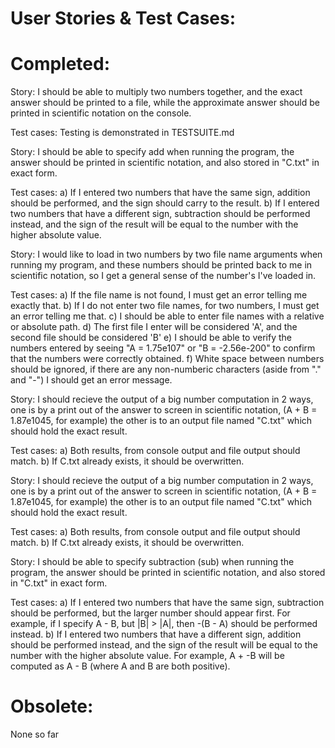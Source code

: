 # User Stories & Test Cases:


# Completed:
Story:
I should be able to multiply two numbers together, and the exact answer should be printed to a file, while the approximate
answer should be printed in scientific notation on the console.

Test cases:
Testing is demonstrated in TESTSUITE.md




Story:
I should be able to specify add when running the program, the answer should be printed in scientific notation, and also stored in "C.txt" in exact form.

Test cases:
a) If I entered two numbers that have the same sign, addition should be performed, 
and the sign should carry to the result.
b) If I entered two numbers that have a different sign, subtraction should be performed instead, and the sign of the result will be equal to the number with the higher absolute value.





Story:
I would like to load in two numbers by two file name arguments when running my program, and these numbers should be printed back to me in scientific notation, so I get a general sense of the number's I've loaded in.

Test cases:
a) If the file name is not found, I must get an error telling me exactly that.
b) If I do not enter two file names, for two numbers, I must get an error telling me that.
c) I should be able to enter file names with a relative or absolute path.
d) The first file I enter will be considered 'A', and the second file should be considered 'B'
e) I should be able to verify the numbers entered by seeing "A = 1.75e107" or "B = -2.56e-200" to confirm that the numbers were correctly obtained.
f) White space between numbers should be ignored, if there are any non-numberic characters (aside from "." and "-") I should get an error message. 




Story:
I should recieve the output of a big number computation in 2 ways, one is by a print out of the answer to screen in scientific notation, (A + B = 1.87e1045, for example) the other is to an output file named "C.txt" which should hold the exact result.

Test cases:
a) Both results, from console output and file output should match.
b) If C.txt already exists, it should be overwritten.





Story:
I should recieve the output of a big number computation in 2 ways, one is by a print out of the answer to screen in scientific notation, (A + B = 1.87e1045, for example) the other is to an output file named "C.txt" which should hold the exact result.

Test cases:
a) Both results, from console output and file output should match.
b) If C.txt already exists, it should be overwritten.





Story:
I should be able to specify subtraction (sub) when running the program, the answer should be printed in scientific notation, and also stored in "C.txt" in exact form.

Test cases:
a) If I entered two numbers that have the same sign, subtraction should be performed, but the larger number should appear first. For example, if I specify A - B, but |B| > |A|, then -(B - A) should be performed instead.
b) If I entered two numbers that have a different sign, addition should be performed instead, and the sign of the result will be equal to the number with the higher absolute value. For example, A + -B will be computed as A - B (where A and B are both positive).



# Obsolete:


None so far